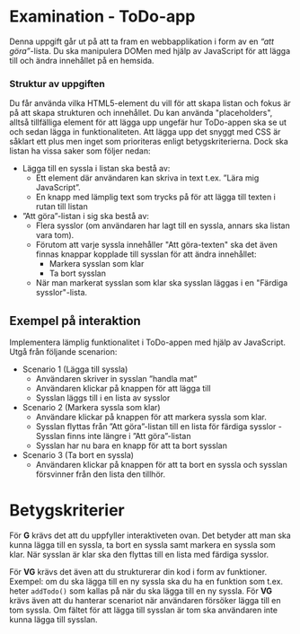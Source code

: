 # Examination - ToDo-app

Denna uppgift går ut på att ta fram en webbapplikation i form av en *“att göra”*-lista. Du ska manipulera DOMen med hjälp av JavaScript för att lägga till och ändra innehållet på en hemsida.

### Struktur av uppgiften

Du får använda vilka HTML5-element du vill för att skapa listan och fokus är på att skapa strukturen och innehållet. Du kan använda "placeholders", alltså tillfälliga element för att lägga upp ungefär hur ToDo-appen ska se ut och sedan lägga in funktionaliteten. Att lägga upp det snyggt med CSS är såklart ett plus men inget som prioriteras enligt betygskriterierna. Dock ska listan ha vissa saker som följer nedan:

* Lägga till en syssla i listan ska bestå av:
    - Ett element där användaren kan skriva in text t.ex. ”Lära mig JavaScript”. 
    - En knapp med lämplig text som trycks på för att lägga till texten i rutan till listan
* ”Att göra”-listan i sig ska bestå av:
    - Flera sysslor (om användaren har lagt till en syssla, annars ska listan vara tom).
    - Förutom att varje syssla innehåller "Att göra-texten" ska det även finnas knappar kopplade till sysslan för att ändra innehållet: 
        - Markera sysslan som klar 
        - Ta bort sysslan
    - När man markerat sysslan som klar ska sysslan läggas i en "Färdiga sysslor"-lista.


## Exempel på interaktion

Implementera lämplig funktionalitet i ToDo-appen med hjälp av JavaScript. Utgå från följande scenarion:

* Scenario 1 (Lägga till syssla)
    - Användaren skriver in sysslan ”handla mat”
    - Användaren klickar på knappen för att lägga till
    - Sysslan läggs till i en lista av sysslor
* Scenario 2 (Markera syssla som klar)
    - Användare klickar på knappen för att markera syssla som klar.
    - Sysslan flyttas från ”Att göra”-listan till en lista för färdiga sysslor - Sysslan finns inte längre i ”Att göra”-listan
    - Sysslan har nu bara en knapp för att ta bort sysslan
* Scenario 3 (Ta bort en syssla)
    - Användaren klickar på knappen för att ta bort en syssla och sysslan försvinner från den lista den tillhör.


# Betygskriterier

För __G__ krävs det att du uppfyller interaktiveten ovan. Det betyder att man ska kunna lägga till en syssla, ta bort en syssla samt markera en syssla som klar. När sysslan är klar ska den flyttas till en lista med färdiga sysslor.

För __VG__ krävs det även att du strukturerar din kod i form av funktioner. Exempel: om du ska lägga till en ny syssla ska du ha en funktion som t.ex. heter `addTodo()` som kallas på när du ska lägga till en ny syssla.
För __VG__ krävs även att du hanterar scenariot när användaren försöker lägga till en tom syssla. Om fältet för att lägga till sysslan är tom ska användaren inte kunna lägga till sysslan.





